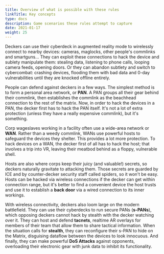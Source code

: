 ```yaml
---
title: Overview of what is possible with these rules
linkTitle: Key concepts
type: docs
description: Game scenarios these rules attempt to capture
date: 2021-01-17
weight: 25
---
```


Deckers can use their cyberdeck in augmented reality mode to wirelessly connect to nearby devices: cameras, maglocks, other people's commlinks and smartguns... They can exploit these connections to hack the device and sublety manipulate them: stealing data, listening to phone calls, looping camera feeds, opening doors. Or they can abandon subtlety and switch to cybercombat: crashing devices, flooding them with bad data and 0-day vulnerabilities until they are knocked offline entirely.

People can defend against deckers in a few ways. The simplest method is to form a personal area network, or **PAN**. A PAN groups all their gear behind their commlink, then establishes the commlink as the beachhead connection to the rest of the matrix. Now, in order to hack the devices in a PAN, the decker first has to hack the PAN itself. It's not a lot of extra protection (unless they have a really expensive commlink), but it's something.

Corp wageslaves working in a facility often use a wide-area network or **WAN**. Rather than a weedy commlink, WANs use powerful hosts to safeguard the devices they shelter. This provides a lot more protection. To hack devices on a WAN, the decker first of all has to hack the host; that involves a trip into VR, leaving their meatbod behind as a floppy, vulnerable shell. 

Hosts are also where corps keep their juicy (and valuable!) secrets, so deckers naturally gravitate to attacking them. Those secrets are guarded by ICE and by counter-decker security staff called spiders, so it won't be easy. Hosts can be hacked via wireless connections if the decker can get within connection range, but it's better to find a convenient device the host trusts and use it to establish a **back door** via a wired connection to its inner workings.

With wireless connectivity, deckers also loom large on the modern battlefield. They can use their cyberdecks to run secure PANs (**s-PANs**), which opposing deckers cannot hack by stealth with the decker watching over it. They can host and defend **tacnets**, realtime AR overlays for members of their team that allow them to share tactical information. When the situation calls for **stealth**, they can reconfigure their s-PAN to hide on the Matrix, disguising dataflow between the devices to look innocuous. And finally, they can make powerful **DoS Attacks** against opponents, overloading their electronic gear with junk data to inhibit its functionality.